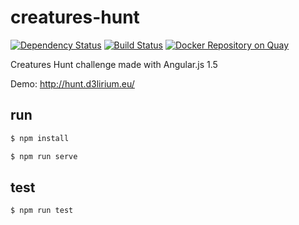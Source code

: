 # creatures-hunt

[![Dependency Status](https://david-dm.org/paolo-chiabrera/creatures-hunt.svg)](https://david-dm.org/paolo-chiabrera/creatures-hunt)
[![Build Status](https://travis-ci.org/paolo-chiabrera/creatures-hunt.svg?branch=master)](https://travis-ci.org/paolo-chiabrera/creatures-hunt)
[![Docker Repository on Quay](https://quay.io/repository/d3lirium/creatures-hunt/status "Docker Repository on Quay")](https://quay.io/repository/d3lirium/creatures-hunt)

Creatures Hunt challenge made with Angular.js 1.5

Demo: http://hunt.d3lirium.eu/

## run

```sh
$ npm install

$ npm run serve
```

## test

```sh
$ npm run test
```
